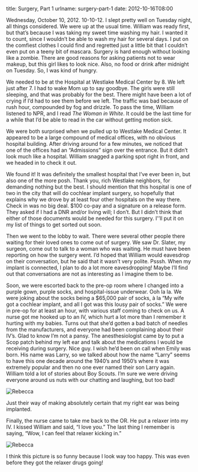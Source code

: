 title: Surgery, Part 1
urlname: surgery-part-1
date: 2012-10-16T08:00

Wednesday, October 10, 2012. 10-10-12. I slept pretty well on Tuesday night, all
things considered. We were up at the usual time. William was ready first, but
that&#x02bc;s because I was taking my sweet time washing my hair. I wanted it to
count, since I wouldn&#x02bc;t be able to wash my hair for several days. I put
on the comfiest clothes I could find and regretted just a little bit that I
couldn&#x02bc;t even put on a teeny bit of mascara. Surgery is hard enough
without looking like a zombie. There are good reasons for asking patients not to
wear makeup, but this girl likes to look nice. Also, no food or drink after
midnight on Tuesday. So, I was kind of hungry.

We needed to be at the Hospital at Westlake Medical Center by 8. We left just
after 7. I had to wake Mom up to say goodbye. The girls were still sleeping, and
that was probably for the best. There might have been a lot of crying if
I&#x02bc;d had to see them before we left. The traffic was bad because of rush
hour, compounded by fog and drizzle. To pass the time, William listened to NPR,
and I read _The Woman in White_. It could be the last time for a while that
I&#x02bc;d be able to read in the car without getting motion sick.

We were both surprised when we pulled up to Westlake Medical Center. It appeared
to be a large compound of medical offices, with no obvious hospital building.
After driving around for a few minutes, we noticed that one of the offices had
an &ldquo;Admissions&rdquo; sign over the entrance. But it didn&#x02bc;t look
much like a hospital. William snagged a parking spot right in front, and we
headed in to check it out.

We found it! It was definitely the smallest hospital that I&#x02bc;ve ever been
in, but also one of the more posh. Thank you, rich Westlake neighbors, for
demanding nothing but the best. I should mention that this hospital is one of
two in the city that will do cochlear implant surgery, so hopefully that
explains why we drove by at least four other hospitals on the way there. Check
in was no big deal. $100 co-pay and a signature on a release form. They asked if
I had a DNR and/or living will; I don&#x02bc;t. But I didn&#x02bc;t think that
either of those documents would be needed for this surgery. I'&#x02bc;ll put it
on my list of things to get sorted out soon.

Then we went to the lobby to wait. There were several other people there waiting
for their loved ones to come out of surgery. We saw Dr. Slater, my surgeon, come
out to talk to a woman who was waiting. He must have been reporting on how the
surgery went. I&#x02bc;d hoped that William would eavesdrop on their
conversation, but he said that it wasn&#x02bc;t very polite. Psssh. When my
implant is connected, I plan to do a lot more eavesdropping! Maybe I&#x02bc;ll
find out that conversations are not as interesting as I imagine them to be.

Soon, we were escorted back to the pre-op room where I changed into a purple
gown, purple socks, and hospital-issue underwear. Ooh la la. We were joking
about the socks being a $65,000 pair of socks, à la &ldquo;My wife got a
cochlear implant, and all I got was this lousy pair of socks.&rdquo; We were in
pre-op for at least an hour, with various staff coming to check on us. A nurse
got me hooked up to an IV, which hurt a lot more than I remember it hurting with
my babies. Turns out that she&#x02bc;d gotten a bad batch of needles from the
manufacturers, and everyone had been complaining about their IV&#x02bc;s. Glad
to know I&#x02bc;m not a pansy. The anesthesiologist came by to put a Scop patch
behind my left ear and talk about the medications I would be receiving during
surgery. Nice guy. I wish he&#x02bc;d been on call when Emily was born. His name
was Larry, so we talked about how the name &ldquo;Larry&rdquo; seems to have
this one decade around the 1940&#x02bc;s and 1950&#x02bc;s where it was
extremely popular and then no one ever named their son Larry again. William told
a lot of stories about Boy Scouts. I&#x02bc;m sure we were driving everyone
around us nuts with our chatting and laughing, but too bad!

![Rebecca][a]

[a]: {static}/images/2012-10-10-right-ear.jpg

Just their way of making absolutely certain that my right ear was being
implanted.

Finally, the nurse came to take me back to the OR. He put a relaxer into my IV.
I kissed William and said, &ldquo;I love you.&rdquo; The last thing I remember
is saying, &ldquo;Wow, I can feel that relaxer kicking in.&rdquo;

![Rebecca][b]

[b]: {static}/images/2012-10-10-rebecca-happy.jpg

I think this picture is so funny because I look way too happy. This was even
before they got the relaxer drugs going!
